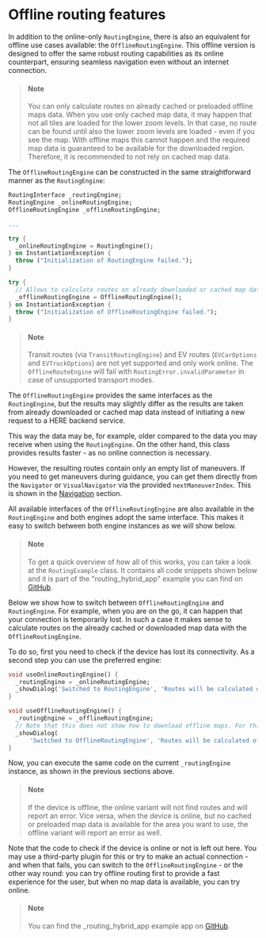 # Offline routing features

In addition to the online-only `RoutingEngine`, there is also an equivalent for offline use cases available: the `OfflineRoutingEngine`. This offline version is designed to offer the same robust routing capabilities as its online counterpart, ensuring seamless navigation even without an internet connection.

> #### Note
> You can only calculate routes on already cached or preloaded offline maps data. When you use only cached map data, it may happen that not all tiles are loaded for the lower zoom levels. In that case, no route can be found until also the lower zoom levels are loaded - even if you see the map. With offline maps this cannot happen and the required map data is guaranteed to be available for the downloaded region. Therefore, it is recommended to not rely on cached map data.

The `OfflineRoutingEngine` can be constructed in the same straightforward manner as the `RoutingEngine`:

```dart
RoutingInterface _routingEngine;
RoutingEngine _onlineRoutingEngine;
OfflineRoutingEngine _offlineRoutingEngine;

...

try {
  _onlineRoutingEngine = RoutingEngine();
} on InstantiationException {
  throw ("Initialization of RoutingEngine failed.");
}

try {
  // Allows to calculate routes on already downloaded or cached map data.
  _offlineRoutingEngine = OfflineRoutingEngine();
} on InstantiationException {
  throw ("Initialization of OfflineRoutingEngine failed.");
}
```

> #### Note
> Transit routes (via `TransitRoutingEngine`) and EV routes (`EVCarOptions` and `EVTruckOptions`) are not yet supported and only work online. The `OfflineRouteEngine` will fail with `RoutingError.invalidParameter` in case of unsupported transport modes.

The `OfflineRoutingEngine` provides the same interfaces as the `RoutingEngine`, but the results may slightly differ as the results are taken from already downloaded or cached map data instead of initiating a new request to a HERE backend service.

This way the data may be, for example, older compared to the data you may receive when using the `RoutingEngine`. On the other hand, this class provides results faster - as no online connection is necessary.

However, the resulting routes contain only an empty list of maneuvers. If you need to get maneuvers during guidance, you can get them directly from the `Navigator` or `VisualNavigator` via the provided `nextManeuverIndex`. This is shown in the [Navigation](navigation.md) section.

All available interfaces of the `OfflineRoutingEngine` are also available in the `RoutingEngine` and both engines adopt the same interface. This makes it easy to switch between both engine instances as we will show below.

> #### Note
> To get a quick overview of how all of this works, you can take a look at the `RoutingExample` class. It contains all code snippets shown below and it is part of the "routing_hybrid_app" example you can find on [GitHub](https://github.com/heremaps/here-sdk-examples).

Below we show how to switch between `OfflineRoutingEngine` and `RoutingEngine`. For example, when you are on the go, it can happen that your connection is temporarily lost. In such a case it makes sense to calculate routes on the already cached or downloaded map data with the `OfflineRoutingEngine`.

To do so, first you need to check if the device has lost its connectivity. As a second step you can use the preferred engine:

```dart
void useOnlineRoutingEngine() {
  _routingEngine = _onlineRoutingEngine;
  _showDialog('Switched to RoutingEngine', 'Routes will be calculated online.');
}

void useOfflineRoutingEngine() {
  _routingEngine = _offlineRoutingEngine;
  // Note that this does not show how to download offline maps. For this, check the "offline_maps_app" example.
  _showDialog(
      'Switched to OfflineRoutingEngine', 'Routes will be calculated offline on cached or downloaded map data.');
}
```

Now, you can execute the same code on the current `_routingEngine` instance, as shown in the previous sections above.

> #### Note
> If the device is offline, the online variant will not find routes and will report an error. Vice versa, when the device is online, but no cached or preloaded map data is available for the area you want to use, the offline variant will report an error as well.

Note that the code to check if the device is online or not is left out here. You may use a third-party plugin for this or try to make an actual connection - and when that fails, you can switch to the `OfflineRoutingEngine` - or the other way round: you can try offline routing first to provide a fast experience for the user, but when no map data is available, you can try online.

> #### Note
> You can find the _routing_hybrid_app example app on [GitHub](https://github.com/heremaps/here-sdk-examples).
